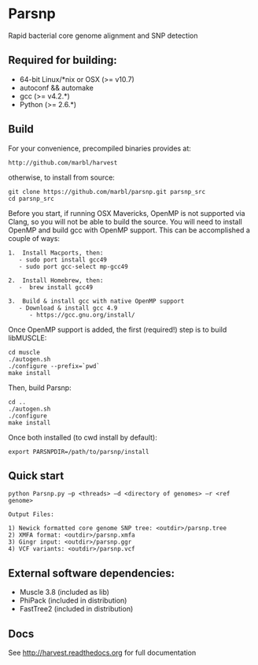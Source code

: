 # Parsnp 

Rapid bacterial core genome alignment and SNP detection

## Required for building:

* 64-bit Linux/*nix or OSX (>= v10.7)
* autoconf && automake
* gcc (>= v4.2.*)
* Python (>= 2.6.*)

## Build

For your convenience, precompiled binaries provides at:

    http://github.com/marbl/harvest

otherwise, to install from source:

    git clone https://github.com/marbl/parsnp.git parsnp_src
    cd parsnp_src
    
Before you start, if running OSX Mavericks, OpenMP is not supported via Clang, so you will not be able to build the source. You will need to install OpenMP and build gcc with OpenMP support. This can be accomplished a couple of ways:

    1.  Install Macports, then:
       - sudo port install gcc49
       - sudo port gcc-select mp-gcc49
       
    2.  Install Homebrew, then:
       -  brew install gcc49
       
    3.  Build & install gcc with native OpenMP support
       - Download & install gcc 4.9
          - https://gcc.gnu.org/install/
    
Once OpenMP support is added, the first (required!) step is to build libMUSCLE:

    cd muscle
    ./autogen.sh
    ./configure --prefix=`pwd`
    make install

Then, build Parsnp:

    cd ..
    ./autogen.sh
    ./configure
    make install

Once both installed (to cwd install by default):

    export PARSNPDIR=/path/to/parsnp/install

## Quick start

    python Parsnp.py –p <threads> –d <directory of genomes> –r <ref genome>

    Output Files:

    1) Newick formatted core genome SNP tree: <outdir>/parsnp.tree
    2) XMFA format: <outdir>/parsnp.xmfa
    3) Gingr input: <outdir>/parsnp.ggr
    4) VCF variants: <outdir>/parsnp.vcf

## External software dependencies:

* Muscle 3.8 (included as lib)
* PhiPack (included in distribution)
* FastTree2 (included in distribution)

## Docs

See http://harvest.readthedocs.org for full documentation
